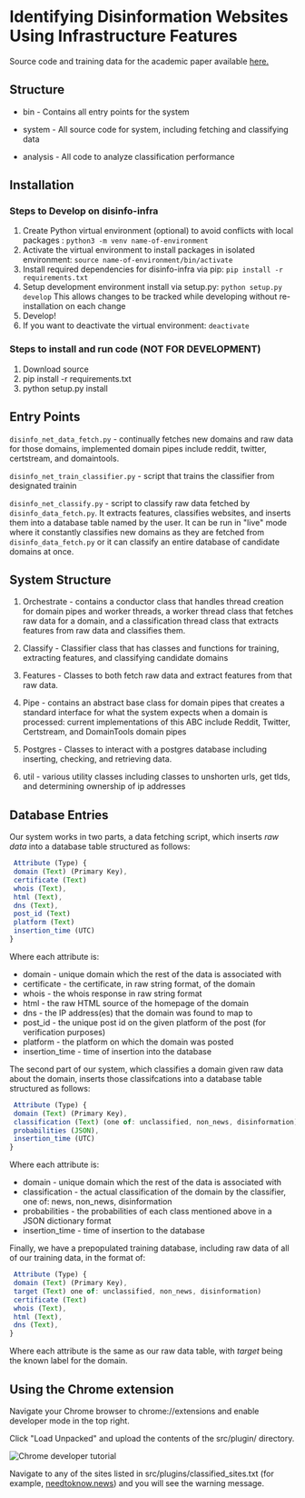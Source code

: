 # Identifying Disinformation Websites Using Infrastructure Features

Source code and training data for the academic paper available [here.](https://www.usenix.org/conference/foci20/presentation/hounsel)

## Structure

* bin - Contains all entry points for the system

* system - All source code for system, including fetching and classifying data

* analysis - All code to analyze classification performance 


## Installation

### Steps to Develop on disinfo-infra

1. Create Python virtual environment (optional) to avoid conflicts with local
   packages : `python3 -m venv name-of-environment`
2. Activate the virtual environment to install packages in isolated environment:
   `source name-of-environment/bin/activate`
3. Install required dependencies for disinfo-infra via pip: `pip install -r
   requirements.txt`
4. Setup development environment install via setup.py: `python setup.py
  develop` This allows changes to be tracked while developing without
  re-installation on each change
5. Develop!
6. If you want to deactivate the virtual environment: `deactivate`

### Steps to install and run code (**NOT FOR DEVELOPMENT**)

1. Download source
2. pip install -r requirements.txt
3. python setup.py install

## Entry Points

```disinfo_net_data_fetch.py``` - continually fetches new domains and raw data for those domains, implemented domain pipes include reddit, twitter, certstream, and domaintools.

```disinfo_net_train_classifier.py``` - script that trains the classifier from
designated trainin

```disinfo_net_classify.py``` - script to classify raw data fetched by ```disinfo_data_fetch.py```. It extracts features, classifies websites, and inserts them into a database table named by the user. It can be run in "live" mode where it constantly classifies new domains as they are fetched from ```disinfo_data_fetch.py``` or it can classify an entire database of candidate domains at once.

## System Structure

1. Orchestrate - contains a conductor class that handles thread creation for
   domain pipes and worker threads, a worker thread class that fetches raw
   data for a domain, and a classification thread class that extracts features from raw data and classifies them.

2. Classify - Classifier class that has classes and functions for training,
   extracting features, and classifying candidate domains

3. Features - Classes to both fetch raw data and extract features from that raw data.

6. Pipe - contains an abstract base class for domain pipes that creates a
   standard interface for what the system expects when a domain is processed:
   current implementations of this ABC include Reddit, Twitter, Certstream, and DomainTools domain pipes

7. Postgres - Classes to interact with a postgres database including inserting,
   checking, and retrieving data.
   
8. util - various utility classes including classes to unshorten urls, get tlds, and determining ownership of ip addresses

## Database Entries

Our system works in two parts, a data fetching script, which inserts *raw data* into a database table structured as follows:

```javascript
 Attribute (Type) {
 domain (Text) (Primary Key),
 certificate (Text)
 whois (Text),
 html (Text),
 dns (Text),
 post_id (Text)
 platform (Text)
 insertion_time (UTC) 
}
```

Where each attribute is:

* domain - unique domain which the rest of the data is associated with
* certificate - the certificate, in raw string format, of the domain
* whois - the whois response in raw string format
* html - the raw HTML source of the homepage of the domain
* dns - the IP address(es) that the domain was found to map to
* post_id - the unique post id on the given platform of the post (for
verification purposes)
* platform - the platform on which the domain was posted
* insertion_time - time of insertion into the database


The second part of our system, which classifies a domain given raw data about the domain, inserts those classifcations into a database table structured as follows:

```javascript
 Attribute (Type) {
 domain (Text) (Primary Key),
 classification (Text) (one of: unclassified, non_news, disinformation)
 probabilities (JSON),
 insertion_time (UTC) 
}
```

Where each attribute is:

* domain - unique domain which the rest of the data is associated with
* classification - the actual classification of the domain by the classifier, one of: news, non_news, disinformation
* probabilities - the probabilities of each class mentioned above in a JSON dictionary format
* insertion_time - time of insertion to the database


Finally, we have a prepopulated training database, including raw data of all of our training data, in the format of:

```javascript
 Attribute (Type) {
 domain (Text) (Primary Key),
 target (Text) one of: unclassified, non_news, disinformation)
 certificate (Text)
 whois (Text),
 html (Text),
 dns (Text),
}
```

Where each attribute is the same as our raw data table, with *target* being the known label for the domain.

## Using the Chrome extension
Navigate your Chrome browser to chrome://extensions and enable developer mode in the top right. 

Click "Load Unpacked" and upload the contents of the src/plugin/ directory. 

![Chrome developer tutorial](https://developer.chrome.com/static/images/get_started/load_extension.png)

Navigate to any of the sites listed in src/plugins/classified_sites.txt (for example, [needtoknow.news](https://www.needtoknow.news)) and you will see the warning message.
